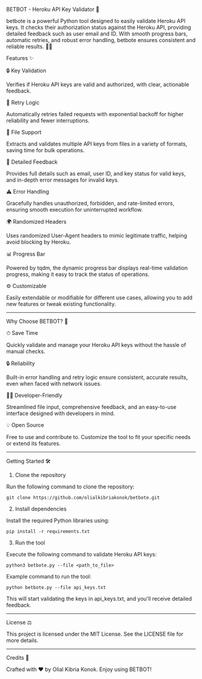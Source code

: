 BETBOT - Heroku API Key Validator 🚀

betbote is a powerful Python tool designed to easily validate Heroku API keys. It checks their authorization status against the Heroku API, providing detailed feedback such as user email and ID. With smooth progress bars, automatic retries, and robust error handling, betbote ensures consistent and reliable results. 🔑✅

Features ✨

🔒 Key Validation

Verifies if Heroku API keys are valid and authorized, with clear, actionable feedback.


🔁 Retry Logic

Automatically retries failed requests with exponential backoff for higher reliability and fewer interruptions.


📂 File Support

Extracts and validates multiple API keys from files in a variety of formats, saving time for bulk operations.


📝 Detailed Feedback

Provides full details such as email, user ID, and key status for valid keys, and in-depth error messages for invalid keys.


⚠️ Error Handling

Gracefully handles unauthorized, forbidden, and rate-limited errors, ensuring smooth execution for uninterrupted workflow.


🌍 Randomized Headers

Uses randomized User-Agent headers to mimic legitimate traffic, helping avoid blocking by Heroku.


📊 Progress Bar

Powered by tqdm, the dynamic progress bar displays real-time validation progress, making it easy to track the status of operations.


⚙️ Customizable

Easily extendable or modifiable for different use cases, allowing you to add new features or tweak existing functionality.



---

Why Choose BETBOT? 🤔

⏱ Save Time

Quickly validate and manage your Heroku API keys without the hassle of manual checks.


🔒 Reliability

Built-in error handling and retry logic ensure consistent, accurate results, even when faced with network issues.


👨‍💻 Developer-Friendly

Streamlined file input, comprehensive feedback, and an easy-to-use interface designed with developers in mind.


💡 Open Source

Free to use and contribute to. Customize the tool to fit your specific needs or extend its features.



---

Getting Started 🛠️

1. Clone the repository

Run the following command to clone the repository:

`git clone https://github.com/olialkibriakonok/betbote.git`

2. Install dependencies

Install the required Python libraries using:

`pip install -r requirements.txt`

3. Run the tool

Execute the following command to validate Heroku API keys:

`python3 betbote.py --file <path_to_file>`

Example command to run the tool:

`python betbote.py --file api_keys.txt`

This will start validating the keys in api_keys.txt, and you'll receive detailed feedback.


---

License ⚖️

This project is licensed under the MIT License. See the LICENSE file for more details.


---

Credits 🎉

Crafted with ❤ by Olial Kibria Konok. Enjoy using BETBOT!

